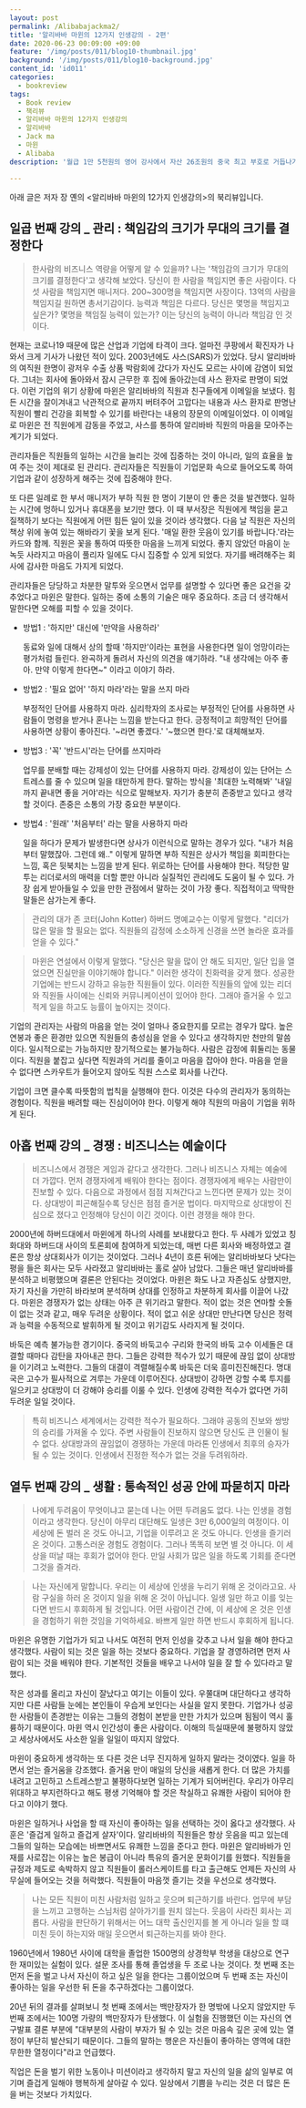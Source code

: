 ```yaml
---
layout: post
permalink: /Alibabajackma2/
title: '알리바바 마윈의 12가지 인생강의 - 2편'
date: 2020-06-23 00:09:00 +09:00
feature: '/img/posts/011/blog10-thumbnail.jpg'
background: '/img/posts/011/blog10-background.jpg'
content_id: 'id011'
categories:
  - bookreview
tags:
  - Book review
  - 책리뷰
  - 알리바바 마윈의 12가지 인생강의
  - 알리바바
  - Jack ma
  - 마윈
  - Alibaba
description: '월급 1만 5천원의 영어 강사에서 자산 26조원의 중국 최고 부호로 거듭나기 까지, 열정은 결코 상처 받지 않는다는 마윈의 12가지 인생강의'

---
```


아래 글은 저자 장 옌의 <알리바바 마윈의 12가지 인생강의>의 북리뷰입니다.  



## 일곱 번째 강의 _ 관리 : 책임감의 크기가 무대의 크기를 결정한다



>  한사람의 비즈니스 역량을 어떻게 알 수 있을까? 나는 '책임감의 크기가 무대의 크기를 결정한다'고 생각해 보았다. 당신이 한 사람을 책임지면 좋은 사람이다. 다섯 사람을 책임지면 매니저다. 200~300명을 책임지면 사장이다. 13억의 사람을 책임지길 원하면 총서기감이다. 능력과 책임은 다르다. 당신은 몇명을 책임지고 싶은가? 몇명을 책임질 능력이 있는가? 이는 당신의 능력이 아니라 책임감 인 것이다. 



현재는 코로나19 때문에 많은 산업과 기업에 타격이 크다.  얼마전 쿠팡에서 확진자가 나와서 크게 기사가 나왔던 적이 있다. 2003년에도 사스(SARS)가 있었다. 당시 알리바바의 여직원 한명이 광저우 수출 상품 박람회에 갔다가 자신도 모르는 사이에 감염이 되었다. 그녀는 회사에 돌아와서 잠시 근무한 후 집에 돌아갔는데 사스 환자로 판명이 되었다. 이런 기업의 위기 상황에 마윈은 알리바바의 직원과 친구들에게 이메일을 보냈다. 힘든 시간을 잘이겨내고 낙관적으로 끝까지 버텨주어 고맙다는 내용과 사스 환자로 판명난 직원이 빨리 건강을 회복할 수 있기를 바란다는 내용의 장문의 이메일이었다. 이 이메일로 마윈은 전 직원에게 감동을 주었고, 사스를 통하여 알리바바 직원의 마음을 모아주는 계기가 되었다. 



관리자들은 직원들의 일하는 시간을 늘리는 것에 집중하는 것이 아니라, 일의 효율을 높여 주는 것이 제대로 된 관리다. 관리자들은 직원들이 기업문화 속으로 들어오도록 하여 기업과 같이 성장하게 해주는 것에 집중해야 한다.



또 다른 일례로 한 부서 매니저가 부하 직원 한 명이 기분이 안 좋은 것을 발견했다. 일하는 시간에 멍하니 있거나 휴대폰을 보기만 했다. 이 때 부서장은 직원에게 책임을 묻고 질책하기 보다는 직원에게 어떤 힘든 일이 있을 것이라 생각했다. 다음 날 직원은 자신의 책상 위에 놓여 있는 해바라기 꽃을 보게 된다. '매일 환한 웃음이 있기를 바랍니다.'라는 카드와 함께. 직원은 꽃을 통하여 따뜻한 마음을 느끼게 되었다. 좋지 않았던 마음이 눈 녹듯 사라지고 마음이 풀리자 일에도 다시 집중할 수 있게 되었다. 자기를 배려해주는 회사에 감사한 마음도 가지게 되었다. 



관리자들은 당당하고 차분한 말투와 웃으면서 업무를 설명할 수 있다면 좋은 요건을 갖추었다고 마윈은 말한다. 일하는 중에 소통의 기술은 매우 중요하다. 조금 더 생각해서 말한다면 오해를 피할 수 있을 것이다.



* 방법1 : '하지만' 대신에 '만약을 사용하라' 

  동료와 일에 대해서 상의 할때 '하지만'이라는 표현을 사용한다면 일이 엉망이라는 평가처럼 들린다. 완곡하게 돌려서 자신의 의견을 얘기하라. "내 생각에는 아주 좋아. 만약 이렇게 한다면~" 이라고 이야기 하라.

* 방법2 : '필요 없어' '하지 마라'라는 말을 쓰지 마라

  부정적인 단어를 사용하지 마라. 심리학자의 조사로는 부정적인 단어를 사용하면 사람들이 명령을 받거나 혼나는 느낌을 받는다고 한다. 긍정적이고 희망적인 단어를 사용하면 상황이 좋아진다. '~라면 좋겠다.' '~했으면 한다.'로 대체해보자.

* 방법3 : '꼭' '반드시'라는 단어를 쓰지마라

  업무를 분배할 때는 강제성이 있는 단어를 사용하지 마라. 강제성이 있는 단어는 스트레스를 줄 수 있으며 일을 태만하게 한다. 말하는 방식을 '최대한 노력해봐' '내일까지 끝내면 좋을 거야'라는 식으로 말해보자. 자기가 충분히 존중받고 있다고 생각할 것이다. 존중은 소통의 가장 중요한 부분이다.  

* 방법4 : '원래' '처음부터' 라는 말을 사용하지 마라

  일을 하다가 문제가 발생한다면 상사가 이런식으로 말하는 경우가 있다. "내가 처음부터 말했잖아. 그런데 왜.." 이렇게 말하면 부하 직원은 상사가 책임을 회피한다는 느낌, 혹은 뒷북치는 느낌을 받게 된다. 위로하는 단어를 사용해야 한다. 적당한 말투는 리더로서의 매력을 더할 뿐만 아니라 실질적인 관리에도 도움이 될 수 있다. 가장 쉽게 받아들일 수 있을 만한 관점에서 말하는 것이 가장 좋다. 직접적이고 딱딱한 말들은 삼가는게 좋다. 



> 관리의 대가 존 코터(John Kotter) 하버드 명예교수는 이렇게 말했다. "리더가 많은 말을 할 필요는 없다. 직원들의 감정에 소소하게 신경을 쓰면 놀라운 효과를 얻을 수 있다."



> 마윈은 연설에서 이렇게 말했다. "당신은 말을 많이 안 해도 되지만, 일단 입을 열었으면 진실만을 이야기해야 합니다." 이러한 생각이 친화력을 갖게 했다. 성공한 기업에는 반드시 강하고 유능한 직원들이 있다. 이러한 직원들의 앞에 있는 리더와 직원들 사이에는 신뢰와 커뮤니케이션이 있어야 한다. 그래야 즐거울 수 있고 적게 일을 하고도 능률이 높아지는 것이다. 



기업의 관리자는 사람의 마음을 얻는 것이 얼마나 중요한지를 모르는 경우가 많다. 높은 연봉과 좋은 환경만 있으면 직원들의 충성심을 얻을 수 있다고 생각하지만 천만의 말씀이다. 일시적으로는 가능하지만 장기적으로는 불가능하다. 사람은 감정에 휘둘리는 동물이다. 직원을 붙잡고 싶다면 직원과의 거리를 줄이고 마음을 잡아야 한다. 마음을 얻을 수 없다면 스카우트가 들어오지 않아도 직원 스스로 회사를 나간다. 



기업이 크면 클수록 따뜻함의 법칙을 실행해야 한다. 이것은 다수의 관리자가 동의하는 경험이다. 직원을 배려할 때는 진심이어야 한다. 이렇게 해야 직원의 마음이 기업을 위하게 된다. 







## 아홉 번째 강의 _ 경쟁 : 비즈니스는 예술이다



> 비즈니스에서 경쟁은 게임과 같다고 생각한다. 그러나 비즈니스 자체는 예술에 더 가깝다. 먼저 경쟁자에게 배워야 한다는 점이다. 경쟁자에게 배우는 사람만이 진보할 수 있다. 다음으로 과정에서 점점 지쳐간다고 느낀다면 문제가 있는 것이다. 상대방이 피곤해질수록 당신은 점점 즐거운 법이다. 마지막으로 상대방이 진심으로 졌다고 인정해야 당신이 이긴 것이다. 이런 경쟁을 해야 한다.



2000년에 하버드대에서 마윈에게 하나의 사례를 보내왔다고 한다.  두 사례가 있었고 칭화대와 하버드대 사이의 토론회에 참여하게 되었는데, 매번 다른 회사와 배정하였고 결론은 항상 상대회사가 이기는 것이었다. 그러나 4년이 흐른 뒤에는 알리바바보다 낫다는 평을 들은 회사는 모두 사라졌고 알리바바는 홀로 살아 남았다. 그들은 매년 알리바바를 분석하고 비평했으며 결론은 안된다는 것이었다. 마윈은 화도 나고 자존심도 상했지만, 자기 자신을 가만히 바라보며 분석하며 상대를 인정하고 차분하게 회사를 이끌어 나갔다. 마윈은 경쟁자가 없는 상태는 아주 큰 위기라고 말한다. 적이 없는 것은 연마할 숫돌이 없는 것과 같고, 매우 두려운 상황이다. 적이 없고 쉬운 상대만 만난다면 당신은 정력과 능력을 수동적으로 발휘하게 될 것이고 위기감도 사라지게 될 것이다. 



바둑은 예측 불가능한 경기이다. 중국의 바둑고수 구리와 한국의 바둑 고수 이세돌은 대결할 때마다 감탄을 자아내곤 한다. 그들은 강력한 적수가 있기 때문에 끊임 없이 상대방을 이기려고 노력한다. 그들의 대결이 격렬해질수록 바둑은 더욱 흥미진진해진다. 명대국은 고수가 필사적으로 겨루는 가운데 이루어진다. 상대방이 강하면 강할 수록 투지를 일으키고 상대방이 더 강해야 승리를 이룰 수 있다. 인생에 강력한 적수가 없다면 가히 두려운 일일 것이다. 



>  특히 비즈니스 세계에서는 강력한 적수가 필요하다.  그래야 공동의 진보와 쌍방의 승리를 가져올 수 있다. 주변 사람들이 진보하지 않으면 당신도 큰 인물이 될 수 없다. 상대방과의 끊임없이 경쟁하는 가운데 마라톤 인생에서 최후의 승자가 될 수 있는 것이다. 인생에서 진정한 적수가 없는 것을 두려워하라.   







## 열두 번째 강의 _ 생활 : 통속적인 성공 안에 파묻히지 마라



> 나에게 두려움이 무엇이냐고 묻는데 나는 어떤 두려움도 없다. 나는 인생을 경험이라고 생각한다. 당신이 아무리 대단해도 일생은 3만 6,000일의 여정이다. 이 세상에 돈 벌러 온 것도 아니고, 기업을 이루려고 온 것도 아니다. 인생을 즐기러 온 것이다. 고통스러운 경험도 경험이다. 그러나 똑똑히 보면 별 것 아니다. 이 세상을 떠날 때는 후회가 없어야 한다. 만일 사회가 많은 일을 하도록 기회를 준다면 그것을 즐겨라.



> 나는 자신에게 말합니다. 우리는 이 세상에 인생을 누리기 위해 온 것이라고요. 사람 구실을 하러 온 것이지 일을 위해 온 것이 아닙니다. 일생 일만 하고 이를 잊는다면 반드시 후회하게 될 것입니다. 어떤 사람이건 간에, 이 세상에 온 것은 인생을 경험하기 위한 것임을 기억하세요. 바쁘게 일만 하면 반드시 후회하게 됩니다. 



마윈은 유명한 기업가가 되고 나서도 여전히 먼저 인성을 갖추고 나서 일을 해야 한다고 생각했다. 사람이 되는 것은 일을 하는 것보다 중요하다. 기업을 잘 경영하려면 먼저 사람이 되는 것을 배워야 한다. 기본적인 것들을 배우고 나서야 일을 잘 할 수 있다라고 말했다. 



작은 성과를 올리고 자신이 잘났다고 여기는 이들이 있다. 우쭐대며 대단하다고 생각하지만 다른 사람들 눈에는 본인들이 우습게 보인다는 사실을 알지 못한다. 기업가나 성공한 사람들이 존경받는 이유는 그들의 경험이 본받을 만한 가치가 있으며 됨됨이 역시 훌륭하기 때문이다. 마윈 역시 인간성이 좋은 사람이다. 이해의 득실때문에 불평하지 않았고 세상사에서도 사소한 일을 일일이 따지지 않았다.  



마윈이 중요하게 생각하는 또 다른 것은 너무 진지하게 일하지 말라는 것이였다. 일을 하면서 얻는 즐거움을 강조했다. 즐거움 만이 매일의 당신을 새롭게 한다. 더 많은 가치를 내려고 고민하고 스트레스받고 불평하다보면 일하는 기계가 되어버린다. 우리가 아무리 위대하고 부지런하다고 해도 평생 기억해야 할 것은 착실하고 유쾌한 사람이 되어야 한다고 이야기 했다. 



마윈은 일하거나 사업을 할 때 자신이 좋아하는 일을 선택하는 것이 옳다고 생각했다. 사훈은 '즐겁게 일하고 즐겁게 살자'이다. 알리바바의 직원들은 항상 웃음을 띠고 있는데 그들의 일하는 모습에는 바쁘면서도 유쾌한 느낌을 준다고 한다. 마윈은 알리바바가 인재를 사로잡는 이유는 높은 봉급이 아니라 특유의 즐거운 문화이기를 원했다. 직원들을 규정과 제도로 속박하지 않고 직원들이 롤러스케이트를 타고 출근해도 언제든 자신의 사무실에 들어오는 것을 허락했다. 직원들이 마음껏 즐기는 것을 우선으로 생각했다. 



> 나는 모든 직원이 미친 사람처럼 일하고 웃으며 퇴근하기를 바란다. 업무에 부담을 느끼고 고행하는 스님처럼 살아가기를 원치 않는다. 웃음이 사라진 회사는 괴롭다. 사람을 판단하기 위해서는 어느 대학 출신인지를 볼 게 아니라 일을 할 떄 미친 듯이 하는지와 매일 웃으면서 퇴근하는지를 봐야 한다.



1960년에서 1980년 사이에 대학을 졸업한 1500명의 상경학부 학생을 대상으로 연구한 재미있는 실험이 있다. 설문 조사를 통해 졸업생을 두 조로 나눈 것이다. 첫 번째 조는 먼저 돈을 벌고 나서 자신이 하고 싶은 일을 한다는 그룹이었으며 두 번째 조는 자신이 좋아하는 일을 우선한 뒤 돈을 추구하겠다는 그룹이었다. 

20년 뒤의 결과를 살펴보니 첫 번째 조에서는 백만장자가 한 명밖에 나오지 않았지만 두 번째 조에서는 100명 가량의 백만장자가 탄생했다. 이 실험을 진행했던 이는 자신의 연구발표 결론 부분에 "대부분의 사람이 부자가 될 수 있는 것은 마음속 깊은 곳에 있는 열정이 부단히 발산되기 때문이다. 그들의 말하는 행운은 자신들이 좋아하는 영역에 대한 무한한 열정이다"라고 언급했다. 

직업은 돈을 벌기 위한 노동이나 미션이라고 생각하지 말고 자신의 일을 삶의 일부로 여기며 즐겁게 일해야 행복하게 살아갈 수 있다. 일상에서 기쁨을 누리는 것은 더 많은 돈을 버는 것보다 가치있다.



 